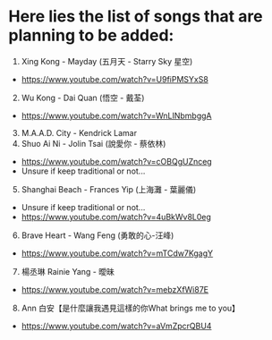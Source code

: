 # Here lies the list of songs that are planning to be added:

1) Xing Kong - Mayday (五月天 - Starry Sky 星空)
  - https://www.youtube.com/watch?v=U9fiPMSYxS8
2) Wu Kong - Dai Quan (悟空 - 戴荃)
  - https://www.youtube.com/watch?v=WnLINbmbggA
3) M.A.A.D. City - Kendrick Lamar
4) Shuo Ai Ni - Jolin Tsai (說愛你 - 蔡依林)
  - https://www.youtube.com/watch?v=cOBQgUZnceg
  - Unsure if keep traditional or not...
5) Shanghai Beach - Frances Yip (上海灘 - 葉麗儀)
  - Unsure if keep traditional or not...
  - https://www.youtube.com/watch?v=4uBkWv8L0eg
6) Brave Heart - Wang Feng (勇敢的心-汪峰)
  - https://www.youtube.com/watch?v=mTCdw7KgagY
7) 楊丞琳 Rainie Yang - 曖昧
  - https://www.youtube.com/watch?v=mebzXfWi87E
8) Ann 白安【是什麼讓我遇見這樣的你What brings me to you】 
  - https://www.youtube.com/watch?v=aVmZpcrQBU4
